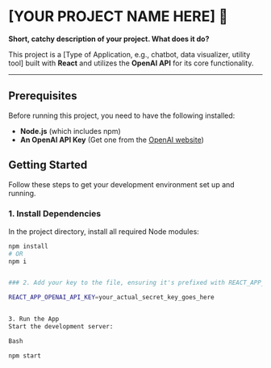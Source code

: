 # [YOUR PROJECT NAME HERE] 🚀

**Short, catchy description of your project. What does it do?**

This project is a [Type of Application, e.g., chatbot, data visualizer, utility tool] built with **React** and utilizes the **OpenAI API** for its core functionality.

---

## Prerequisites

Before running this project, you need to have the following installed:

* **Node.js** (which includes npm)
* **An OpenAI API Key** (Get one from the [OpenAI website](https://platform.openai.com/account/api-keys))

## Getting Started

Follow these steps to get your development environment set up and running.

### 1. Install Dependencies

In the project directory, install all required Node modules:

```bash
npm install
# OR
npm i


### 2. Add your key to the file, ensuring it's prefixed with REACT_APP_ as required by Create React App:

REACT_APP_OPENAI_API_KEY=your_actual_secret_key_goes_here


3. Run the App
Start the development server:

Bash

npm start
